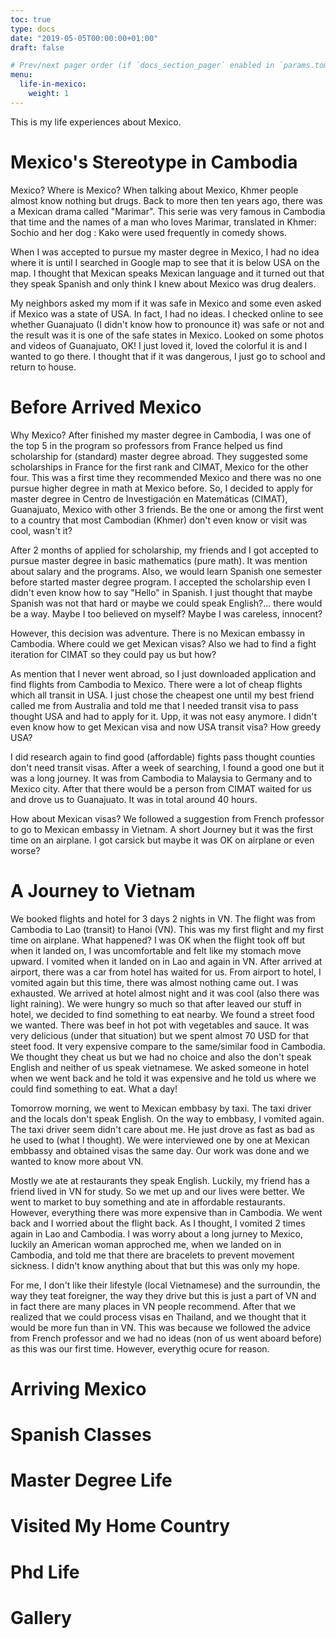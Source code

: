 ```yaml
---
toc: true
type: docs
date: "2019-05-05T00:00:00+01:00"
draft: false

# Prev/next pager order (if `docs_section_pager` enabled in `params.toml`)
menu:
  life-in-mexico:
    weight: 1
---
```


This is my life experiences about Mexico.

# Mexico's Stereotype in Cambodia

Mexico? Where is Mexico? When talking about Mexico, Khmer people almost know nothing but drugs. Back to more then ten years ago, there was a Mexican drama called "Marimar". This serie was very famous in Cambodia that time and the names of a man who loves Marimar, translated in Khmer: Sochio and her dog : Kako were used frequently in comedy shows.

When I was accepted to pursue my master degree in Mexico, I had no idea where it is until I searched in Google map to see that it is below USA on the map. I thought that Mexican speaks Mexican language and it turned out that they speak Spanish  and only think I knew about Mexico was drug dealers.

My neighbors asked my mom if it was safe in Mexico and some even asked if Mexico was a state of USA. In fact, I had no ideas. I checked online to see whether Guanajuato (I didn't know how to pronounce it) was safe or not and the result was it is one of the safe states in Mexico. Looked on some photos and videos of Guanajuato, OK! I just loved it, loved the colorful it is and I wanted to go there. I thought that if it was dangerous, I just go to school and return to house.

# Before Arrived Mexico

Why Mexico? After finished my master degree  in Cambodia, I was one of the top 5 in the program so professors from France helped us find scholarship for (standard) master degree abroad. They suggested some scholarships in France for the first rank and CIMAT, Mexico for the other four. This was a first time they recommended Mexico and there was no one pursue higher degree in math at Mexico before. So, I decided to apply for master degree in Centro de Investigación en Matemáticas (CIMAT), Guanajuato, Mexico with other 3 friends. Be the one or among the first went to a country that most Cambodian (Khmer) don't even know or visit was cool, wasn't it?

After 2 months of applied for scholarship, my friends and I got accepted to pursue master degree in basic mathematics (pure math). It was mention about salary and the programs. Also, we would learn Spanish one semester before started master degree program. I accepted the scholarship even I didn't even know how to say "Hello" in Spanish. I just thought that maybe Spanish was not that hard or maybe we could speak English?... there would be a way. Maybe I too believed on myself? Maybe I was careless, innocent?

However, this decision was adventure. There is no Mexican embassy in Cambodia. Where could we get Mexican visas? Also we had to find a fight iteration for CIMAT so they could pay us but how?

As mention that I never went abroad, so I just downloaded application and find flights from Cambodia to Mexico. There were a lot of cheap flights which all transit in USA. I just chose the cheapest one until my best friend called me from Australia and told me that I needed transit visa to pass thought USA and had to apply for it. Upp, it was not easy anymore. I didn't even know how to get Mexican visa and now USA transit visa? How greedy USA?

I did research again to find good (affordable) fights pass thought counties don't need transit visas. After a week of searching, I found a good one but it was a long journey. It was from Cambodia to Malaysia to Germany and to Mexico city. After that there would be a person from CIMAT waited for us and drove us to Guanajuato. It was in total around 40 hours.

How about Mexican visas? We followed a suggestion from French professor to go to Mexican embassy in Vietnam. A short Journey but it was the first time on an airplane. I got carsick but maybe it was OK on airplane or even worse?

# A Journey to Vietnam

We booked flights and hotel for 3 days 2 nights in VN. The flight was from Cambodia to Lao (transit) to Hanoi (VN). This was my first flight and my first time on airplane. What happened? I was OK when the flight took off but when it landed on, I was uncomfortable and felt like my stomach move upward. I vomited when it landed on in Lao and again in VN. After arrived at airport, there was a car from hotel has waited for us. From airport to hotel, I vomited again but this time, there was almost nothing came out. I was exhausted. We arrived at hotel almost night and it was cool (also there was light raining). We were hungry so much so that after leaved our stuff in hotel, we decided to find something to eat nearby. We found a street food we wanted. There was beef in hot pot with vegetables and sauce. It was very delicious (under that situation) but we spent almost 70 USD for that steet food. It very expensive compare to the same/similar food in Cambodia. We thought they cheat us but we had no choice and also the don't speak English and neither of us speak vietnamese. We asked someone in hotel when we went back and he told it was expensive and he told us where we could find something to eat. What a day!

Tomorrow morning, we went to Mexican embbasy by taxi. The taxi driver and the locals don't speak English. On the way to embbasy, I vomited again. The taxi driver seem didn't care about me. He just drove as fast as bad as he used to (what I thought). We were interviewed one by one at Mexican embbassy and obtained visas the same day. Our work was done and we wanted to know more about VN.

Mostly we ate at restaurants they speak English. Luckily, my friend has a friend lived in VN for study. So we met up and our lives were better. We went to market to buy something and ate in affordable restaurants. However, everything there was more expensive than in Cambodia. We went back and I worried about the flight back. As I thought, I vomited 2 times again in Lao and Cambodia. I was worry about a long jurney to Mexico, luckily an American woman approched me, when we landed on in Cambodia, and told me that there are bracelets to prevent movement sickness. I didn't know anything about that but this was only my hope.

For me, I don't like their lifestyle (local Vietnamese) and the surroundin, the way they teat foreigner, the way they drive but this is just a part of VN and in fact there are many places in VN people recommend. After that we realized that we could process visas en Thailand, and we thought that it would be more fun than in VN. This was because we followed the advice from French professor and we had no ideas (non of us went aboard before) as this was our first time. However, everythig ocure for reason.

# Arriving Mexico

# Spanish Classes

# Master Degree Life

# Visited My Home Country

# Phd Life





# Gallery
